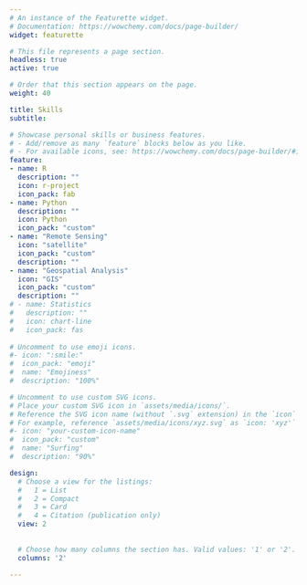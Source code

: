 ```yaml
---
# An instance of the Featurette widget.
# Documentation: https://wowchemy.com/docs/page-builder/
widget: featurette

# This file represents a page section.
headless: true
active: true

# Order that this section appears on the page.
weight: 40

title: Skills
subtitle:

# Showcase personal skills or business features.
# - Add/remove as many `feature` blocks below as you like.
# - For available icons, see: https://wowchemy.com/docs/page-builder/#icons
feature:
- name: R
  description: ""
  icon: r-project
  icon_pack: fab
- name: Python
  description: ""
  icon: Python
  icon_pack: "custom"
- name: "Remote Sensing"
  icon: "satellite"
  icon_pack: "custom"
  description: ""
- name: "Geospatial Analysis"
  icon: "GIS"
  icon_pack: "custom"
  description: ""
# - name: Statistics
#   description: ""
#   icon: chart-line
#   icon_pack: fas
  
# Uncomment to use emoji icons.
#- icon: ":smile:"
#  icon_pack: "emoji"
#  name: "Emojiness"
#  description: "100%"  

# Uncomment to use custom SVG icons.
# Place your custom SVG icon in `assets/media/icons/`.
# Reference the SVG icon name (without `.svg` extension) in the `icon` field.
# For example, reference `assets/media/icons/xyz.svg` as `icon: 'xyz'`
#- icon: "your-custom-icon-name"
#  icon_pack: "custom"
#  name: "Surfing"
#  description: "90%"

design:
  # Choose a view for the listings:
  #   1 = List
  #   2 = Compact
  #   3 = Card
  #   4 = Citation (publication only)
  view: 2
  
  
  # Choose how many columns the section has. Valid values: '1' or '2'.
  columns: '2'

---
```

